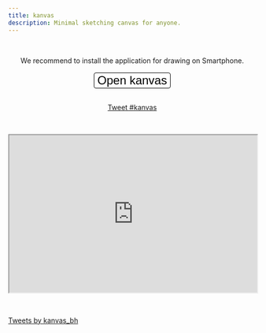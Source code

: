 ```yaml
---
title: kanvas
description: Minimal sketching canvas for anyone.
---
```


<style>
  .intro {
    transform: unset;
  }

  .navbar-fixed-bottom, .navbar-fixed-top {
    position: absolute;
  }

  #action-container {
    display: flex;
    align-items: center;
    flex-direction: column;
    gap: 16px;
  }

  #open-kanvas-button {
    -webkit-appearance: none;
    -moz-appearance: none;
    appearance: none;
    background-color: #ffffff;
    border: 1px solid #000000;
    border-radius: 4px;
    font-size: x-large;
  }

  #tango-gacha-slot {
    height: 320px;
    margin-bottom: 32px;
    margin-top: 32px;
    width: 100%;
  }
</style>

&nbsp;

<div id="action-container">
  <span>We recommend to install the application for drawing on Smartphone.</span>
  <button id="open-kanvas-button">Open kanvas</button>

<a
  href="https://twitter.com/intent/tweet?button_hashtag=kanvas&ref_src=twsrc%5Etfw"
  class="twitter-hashtag-button"
  data-show-count="false">
Tweet #kanvas
</a>

</div>

<iframe id="tango-gacha-slot" src="https://tango-gacha.com/slot/"></iframe>

<a
  class="twitter-timeline"
  data-width="700"
  data-theme="light"
  href="https://twitter.com/kanvas_bh?ref_src=twsrc%5Etfw">
Tweets by kanvas_bh
</a>

<kanvas-dialog id="dialog"></kanvas-dialog>

<script async src="https://platform.twitter.com/widgets.js" charset="utf-8"></script>

<script type="module">
  if ("serviceWorker" in navigator) {
    await navigator.serviceWorker.register("./serviceWorker.js");
  }
</script>

<script type="module">
  import "./kanvas-dialog.js";

  const dialog = document.querySelector("#dialog");
  const openKanvasButton = document.querySelector("#open-kanvas-button");

  dialog.addEventListener("kanvasClose",
    (event) => dialog.removeAttribute("open")
  );

  dialog.addEventListener("kanvasHistoryChange", (event) =>
    localStorage.setItem(
      "kanvas-image",
      event.detail.history[event.detail.historyIndex]
    )
  );

  const image = localStorage.getItem("kanvas-image");

  openKanvasButton.addEventListener("click",
    (event) => {
      dialog.setAttribute("open", "");

      // 画面回転を待つ。
      setTimeout(() => {
        if (image) {
          dialog.setAttribute("src", image);
        }
      }, 500);
    }
  );
</script>

<script type="module">
  import { injectByTextQuote } from "./text-quote-injection.js";

  const injectionConfigs = [
    {
      selector: {
        type: 'TextQuoteSelector',
        exact: 'We recommend to install the application for drawing on Smartphone.',
      },
      href: "https://helpfeel.com/hata6502/kanvas%20%E3%82%92%E3%82%A4%E3%83%B3%E3%82%B9%E3%83%88%E3%83%BC%E3%83%AB%E3%81%99%E3%82%8B-61818b0489e586002278f64c",
    },
  ];

  injectByTextQuote(
    injectionConfigs.map(({ selector, href }) => ({
      selector,
      inject: (range) => {
        const linkElement = document.createElement("a");

        linkElement.href = href;
        linkElement.rel = "noopener";
        linkElement.target = "_blank";
        linkElement.style.textDecoration = "none";

        linkElement.innerHTML = `
          <img
           src="https://i.gyazo.com/8737dd05a68d04d808dfdb81c6783be1.png"
           style="opacity: 0.5; vertical-align: text-bottom; width: 18px; "
          />
        `;

        range.collapse();
        range.insertNode(linkElement);

        return linkElement;
      },
      cleanUp: (linkElement) => linkElement.remove(),
    }))
  );
</script>
